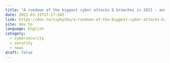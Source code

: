 ```yaml
---
title: "A rundown of the biggest cyber attacks & breaches in 2021 - and what lies ahead for us"
date: 2022-03-31T17:17:10Z
link: https://dev.to/siphyshu/a-rundown-of-the-biggest-cyber-attacks-breaches-in-2021-and-what-lies-ahead-for-us-4pc2?utm_medium=RSS&utm_source=news.12bit.vn
site: dev.to
language: English
category:
  - cybersecurity
  - security
  - news
draft: false
---
```

